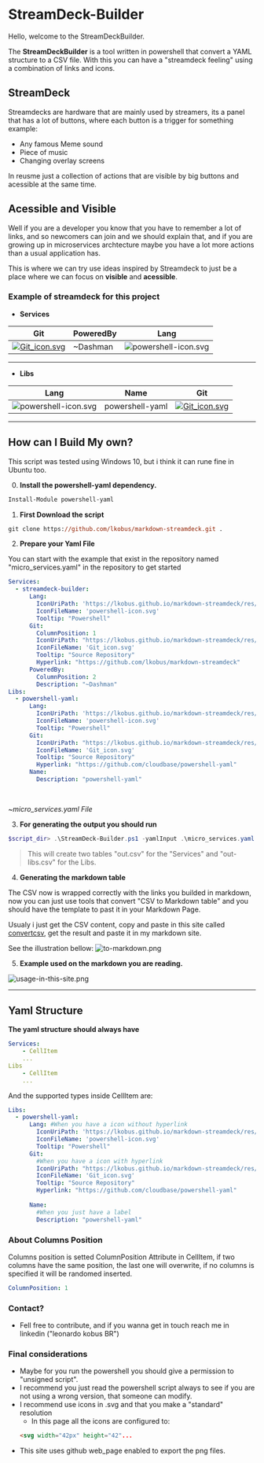 # StreamDeck-Builder

Hello, welcome to the StreamDeckBuilder.

The **StreamDeckBuilder** is a tool written in powershell that convert a YAML structure to a CSV file. With this you can have a "streamdeck feeling" using a combination of links and icons.

## StreamDeck  

Streamdecks are hardware that are mainly used by streamers, its a panel that has a lot of buttons, where each button is a trigger for something example:
* Any famous Meme sound
* Piece of music
* Changing overlay screens

In reusme just a collection of actions that are visible by big buttons and acessible at the same time. 

## Acessible and Visible 

Well if you are a developer you know that you have to remember a lot of links, and so  newcomers can join and we should explain that, and if you are growing up in microservices archtecture maybe you have a lot more actions than a usual application has.

This is where we can try use ideas inspired by Streamdeck to just be a place where we can focus on **visible** and **acessible**.

### Example of streamdeck for this project


- **Services**

|Git                                                          |PoweredBy                                                                                              |Lang                                                                                                      |
|-------------------------------------------------------------|-------------------------------------------------------------------------------------------------------|----------------------------------------------------------------------------------------------------------|
|[![Git_icon.svg](https://lkobus.github.io/markdown-streamdeck/res//Git_icon.svg)](https://github.com/lkobus/markdown-streamdeck "Source Repository")|~Dashman                                                                                               |![powershell-icon.svg](https://lkobus.github.io/markdown-streamdeck/res//powershell-icon.svg "Powershell")|


---

- **Libs**

|Lang                                                         |Name                                                                                                   |Git                                                                                                       |
|-------------------------------------------------------------|-------------------------------------------------------------------------------------------------------|----------------------------------------------------------------------------------------------------------|
|![powershell-icon.svg](https://lkobus.github.io/markdown-streamdeck/res//powershell-icon.svg "Powershell")|powershell-yaml                                                                                        |[![Git_icon.svg](https://lkobus.github.io/markdown-streamdeck/res//Git_icon.svg)](https://github.com/cloudbase/powershell-yaml "Source Repository")|


---

## How can I Build My own?

This script was tested using Windows 10, but i think it can rune fine in Ubuntu too.

0. **Install the powershell-yaml dependency.**
```ps
Install-Module powershell-yaml
```

1. **First Download the script**

```ps
git clone https://github.com/lkobus/markdown-streamdeck.git .
```
2. **Prepare your Yaml File**

You can start with the example that exist in the repository named "micro_services.yaml" in the repository to get started
```yaml
Services:
  - streamdeck-builder:
      Lang:        
        IconUriPath: 'https://lkobus.github.io/markdown-streamdeck/res/'
        IconFileName: 'powershell-icon.svg'
        Tooltip: "Powershell"      
      Git:
        ColumnPosition: 1
        IconUriPath: "https://lkobus.github.io/markdown-streamdeck/res/"
        IconFileName: 'Git_icon.svg'
        Tooltip: "Source Repository"
        Hyperlink: "https://github.com/lkobus/markdown-streamdeck"
      PoweredBy:       
        ColumnPosition: 2
        Description: "~Dashman"  
Libs:
  - powershell-yaml:
      Lang:
        IconUriPath: 'https://lkobus.github.io/markdown-streamdeck/res/'
        IconFileName: 'powershell-icon.svg'
        Tooltip: "Powershell"       
      Git:      
        IconUriPath: "https://lkobus.github.io/markdown-streamdeck/res/"
        IconFileName: 'Git_icon.svg'
        Tooltip: "Source Repository"
        Hyperlink: "https://github.com/cloudbase/powershell-yaml"
      Name:
        Description: "powershell-yaml"
      
      
```
~*micro_services.yaml File*


3. **For generating the output you should run**

```ps1
$script_dir> .\StreamDeck-Builder.ps1 -yamlInput .\micro_services.yaml -outputCsv .\out.csv
```

> This will create two tables "out.csv" for the "Services" and "out-libs.csv" for the Libs.

4. **Generating the markdown table**

The CSV now is wrapped correctly with the links you builded in markdown, now you can just use tools that convert "CSV to Markdown table" and you should have the template to past it in your Markdown Page.

Usualy i just get the CSV content, copy and paste in this site called [convertcsv](https://www.convertcsv.com/csv-to-markdown.htm), get the result and paste it in my markdown site.

See the illustration bellow:
![to-markdown.png](https://lkobus.github.io/markdown-streamdeck/res/to-markdown.png)




5. **Example used on the markdown you are reading.**

![usage-in-this-site.png](https://lkobus.github.io/markdown-streamdeck/res/usage-in-this-site.png)


---


## Yaml Structure 
**The yaml structure should always have**
```yaml
Services:
    - CellItem
    ...
Libs
    - CellItem
    ...
```

And the supported types inside CellItem are:
```yaml
Libs:
  - powershell-yaml:
      Lang: #When you have a icon without hyperlink
        IconUriPath: 'https://lkobus.github.io/markdown-streamdeck/res/' 
        IconFileName: 'powershell-icon.svg'
        Tooltip: "Powershell"       
      Git:      
        #When you have a icon with hyperlink
        IconUriPath: "https://lkobus.github.io/markdown-streamdeck/res/"
        IconFileName: 'Git_icon.svg'
        Tooltip: "Source Repository"
        Hyperlink: "https://github.com/cloudbase/powershell-yaml"
        
      Name:
        #When you just have a label
        Description: "powershell-yaml"
```

### About Columns Position
Columns position is setted ColumnPosition Attribute in CellItem, if two columns have the same position, the last one will overwrite, if no columns is specified it will be randomed inserted.
```yaml
ColumnPosition: 1
```


### Contact?

- Fell free to contribute, and if you wanna get in touch reach me in linkedin ("leonardo kobus BR")

### Final considerations
- Maybe for you run the powershell you should give a permission to "unsigned script". 
- I recommend you just read the powershell script always to see if you are not using a wrong version, that someone can modify.
- I recommend use icons in .svg and that you make a "standard" resolution
  - In this page all the icons are configured to: 
  ```html  
  <svg width="42px" height="42"...
  ```
- This site uses github web_page enabled to export the png files.

